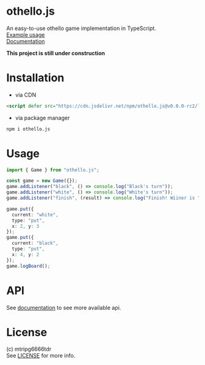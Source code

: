 # othello.js
An easy-to-use othello game implementation in TypeScript.  
[Example usage](https://mtripg6666tdr.github.io/othello.js/sample/)  
[Documentation](https://mtripg6666tdr.github.io/othello.js/docs/modules.html)  

**This project is still under construction**

# Installation
- via CDN
```html
<script defer src="https://cdn.jsdelivr.net/npm/othello.js@v0.0.0-rc2/lib/othello.min.js"></script>
```
- via package manager
```bash
npm i othello.js
```

# Usage
```ts
import { Game } from "othello.js";

const game = new Game({});
game.addListener("black", () => console.log("Black's turn"));
game.addListener("white", () => console.log("White's turn"));
game.addListener("finish", (result) => console.log("Finish! Wiiner is " + result.winner));

game.put({
  current: "white",
  type: "put",
  x: 2, y: 3
});
game.put({
  current: "black",
  type: "put",
  x: 4, y: 2
});
game.logBoard();
```
# API
See [documentation](https://mtripg6666tdr.github.io/othello.js/docs/modules.html) to see more available api.

# License
(c) mtripg6666tdr  
See [LICENSE](LICENSE) for more info.
